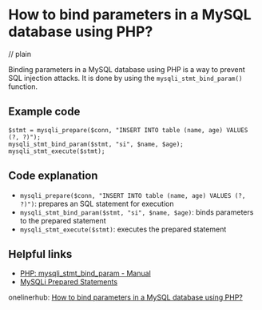 # How to bind parameters in a MySQL database using PHP?
// plain

Binding parameters in a MySQL database using PHP is a way to prevent SQL injection attacks. It is done by using the `mysqli_stmt_bind_param()` function.

## Example code

```
$stmt = mysqli_prepare($conn, "INSERT INTO table (name, age) VALUES (?, ?)");
mysqli_stmt_bind_param($stmt, "si", $name, $age);
mysqli_stmt_execute($stmt);
```

## Code explanation

- `mysqli_prepare($conn, "INSERT INTO table (name, age) VALUES (?, ?)")`: prepares an SQL statement for execution
- `mysqli_stmt_bind_param($stmt, "si", $name, $age)`: binds parameters to the prepared statement
- `mysqli_stmt_execute($stmt)`: executes the prepared statement

## Helpful links
- [PHP: mysqli_stmt_bind_param - Manual](https://www.php.net/manual/en/mysqli-stmt.bind-param.php)
- [MySQLi Prepared Statements](https://www.w3schools.com/php/php_mysql_prepared_statements.asp)

onelinerhub: [How to bind parameters in a MySQL database using PHP?](https://onelinerhub.com/php-mysql/how-to-bind-parameters-in-a-mysql-database-using-php)